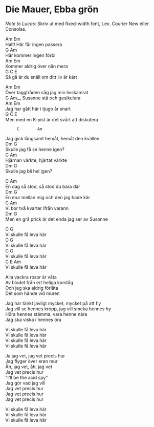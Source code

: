 # Die Mauer, Ebba grön

*Note to Lucas*: Skriv ut med fixed-width font, t.ex. Courier New eller Consolas.

Am                  Em  
Halt! Här får ingen passera  
G                Am  
Här kommer ingen förbi  
Am                     Em  
Kommer aldrig över nån mera  
   G                      C      E  
Så gå är du snäll om ditt liv är kärt  

Am                          Em  
Över taggtråden såg jag min livskamrat  
G               Am__
Susanne stå och gesikulera  
Am                 Em  
Jag har gått här i tjugo år snart  
G                                  C     E  
Men med en K-pist är det svårt att diskutera  

         C        Am  
Jag gick långsamt hemåt, hemåt den kvällen  
Dm                     G  
Skulle jag få se henne igen?  
C               Am   
Hjärnan värkte, hjärtat värkte  
Dm                 G  
Skulle jag bli hel igen?  

   C               Am  
En dag så stod, så stod du bara där  
   Dm                 G  
En mur mellan mig och den jag hade kär  
   C               Am  
Vi bor två kvarter ifrån varann  
       Dm                    G  
Men en grå prick är det enda jag ser av Susanne  

C               G  
  Vi skulle få leva här  
C               G  
  Vi skulle få leva här  
C               G  
  Vi skulle få leva här  
C               E   Am  
  Vi skulle få leva här  

Alla vackra rosor är våta  
Av blodet från ert heliga korståg  
Och jag ska aldrig förlåta  
Det som hände vid muren  

Jag har tänkt jävligt mycket, mycket på att fly  
Jag vill se hennes kropp, jag vill smeka hennes hy  
Höra hennes stämma, vara henne nära  
Jag ska viska i hennes öra  

Vi skulle få leva här  
Vi skulle få leva här  
Vi skulle få leva här  
Vi skulle få leva här  

Ja jag vet, jag vet precis hur  
Jag flyger över eran mur  
Åh, jag vet, åh, jag vet  
Jag vet precis hur  
"I'll be the acid spy"  
Jag gör vad jag vill  
Jag vet precis hur  
Jag vet precis hur  
Jag vet precis hur  

Vi skulle få leva här  
Vi skulle få leva här  
Vi skulle få leva här  
